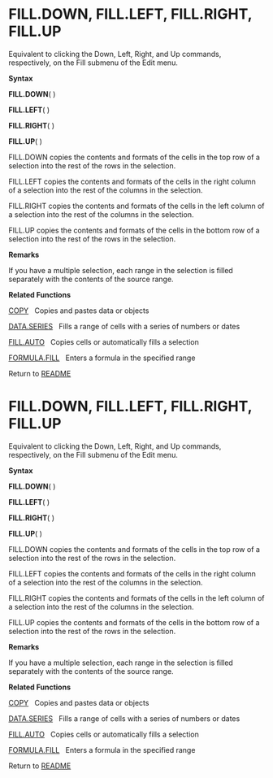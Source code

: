 # FILL.DOWN, FILL.LEFT, FILL.RIGHT, FILL.UP

Equivalent to clicking the Down, Left, Right, and Up commands,
respectively, on the Fill submenu of the Edit menu.

**Syntax**

**FILL.DOWN**( )

**FILL.LEFT**( )

**FILL.RIGHT**( )

**FILL.UP**( )

FILL.DOWN copies the contents and formats of the cells in the top row of
a selection into the rest of the rows in the selection.

FILL.LEFT copies the contents and formats of the cells in the right
column of a selection into the rest of the columns in the selection.

FILL.RIGHT copies the contents and formats of the cells in the left
column of a selection into the rest of the columns in the selection.

FILL.UP copies the contents and formats of the cells in the bottom row
of a selection into the rest of the rows in the selection.

**Remarks**

If you have a multiple selection, each range in the selection is filled
separately with the contents of the source range.

**Related Functions**

[COPY](COPY.md)&nbsp;&nbsp;&nbsp;Copies and pastes data or objects

[DATA.SERIES](DATA.SERIES.md)&nbsp;&nbsp;&nbsp;Fills a range of cells with a series of
numbers or dates

[FILL.AUTO](FILL.AUTO.md)&nbsp;&nbsp;&nbsp;Copies cells or automatically fills a
selection

[FORMULA.FILL](FORMULA.FILL.md)&nbsp;&nbsp;&nbsp;Enters a formula in the specified range



Return to [README](README.md#F)

# FILL.DOWN, FILL.LEFT, FILL.RIGHT, FILL.UP

Equivalent to clicking the Down, Left, Right, and Up commands,
respectively, on the Fill submenu of the Edit menu.

**Syntax**

**FILL.DOWN**( )

**FILL.LEFT**( )

**FILL.RIGHT**( )

**FILL.UP**( )

FILL.DOWN copies the contents and formats of the cells in the top row of
a selection into the rest of the rows in the selection.

FILL.LEFT copies the contents and formats of the cells in the right
column of a selection into the rest of the columns in the selection.

FILL.RIGHT copies the contents and formats of the cells in the left
column of a selection into the rest of the columns in the selection.

FILL.UP copies the contents and formats of the cells in the bottom row
of a selection into the rest of the rows in the selection.

**Remarks**

If you have a multiple selection, each range in the selection is filled
separately with the contents of the source range.

**Related Functions**

[COPY](COPY.md)&nbsp;&nbsp;&nbsp;Copies and pastes data or objects

[DATA.SERIES](DATA.SERIES.md)&nbsp;&nbsp;&nbsp;Fills a range of cells with a series of
numbers or dates

[FILL.AUTO](FILL.AUTO.md)&nbsp;&nbsp;&nbsp;Copies cells or automatically fills a
selection

[FORMULA.FILL](FORMULA.FILL.md)&nbsp;&nbsp;&nbsp;Enters a formula in the specified range



Return to [README](README.md#F)

